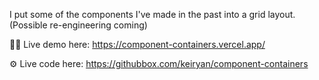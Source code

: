 I put some of the components I've made in the past into a grid layout.
(Possible re-engineering coming)

🧑‍💻 Live demo here: https://component-containers.vercel.app/

⚙️ Live code here: https://githubbox.com/keiryan/component-containers
